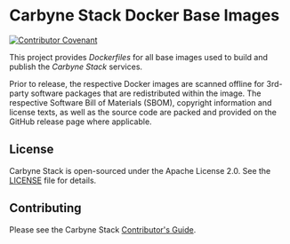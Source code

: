 # Carbyne Stack Docker Base Images

[![Contributor Covenant](https://img.shields.io/badge/Contributor%20Covenant-2.1-4baaaa.svg)](CODE_OF_CONDUCT.md)

This project provides _Dockerfiles_ for all base images used to build and
publish the _Carbyne Stack_ services.

Prior to release, the respective Docker images are scanned offline for 3rd-party
software packages that are redistributed within the image. The respective
Software Bill of Materials (SBOM), copyright information and license texts, as
well as the source code are packed and provided on the GitHub release page where
applicable.

## License

Carbyne Stack is open-sourced under the Apache License 2.0. See the
[LICENSE](LICENSE) file for details.

## Contributing

Please see the Carbyne Stack [Contributor's Guide](CONTRIBUTING.md).
